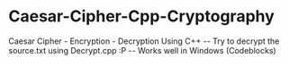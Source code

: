 # Caesar-Cipher-Cpp-Cryptography
Caesar Cipher - Encryption - Decryption Using C++  -- Try to decrypt the source.txt using Decrypt.cpp :P -- Works well in Windows (Codeblocks)
